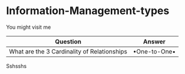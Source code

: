 # Information-Management-types
You might visit me

Question | Answer
--| --|
What are the 3 Cardinality of Relationships| •One-to-One•
Sshsshs
                      
